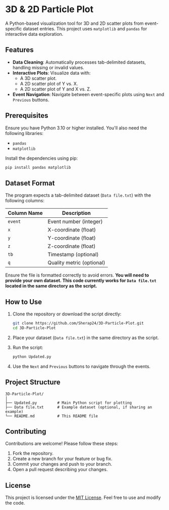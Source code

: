 # 3D & 2D Particle Plot

A Python-based visualization tool for 3D and 2D scatter plots from event-specific dataset entries. This project uses `matplotlib` and `pandas` for interactive data exploration.

## Features

- **Data Cleaning**: Automatically processes tab-delimited datasets, handling missing or invalid values.
- **Interactive Plots**: Visualize data with:
  - A 3D scatter plot.
  - A 2D scatter plot of Y vs. X.
  - A 2D scatter plot of Y and X vs. Z.
- **Event Navigation**: Navigate between event-specific plots using `Next` and `Previous` buttons.

## Prerequisites

Ensure you have Python 3.10 or higher installed. You'll also need the following libraries:

- `pandas`
- `matplotlib`

Install the dependencies using pip:

```bash
pip install pandas matplotlib
```

## Dataset Format

The program expects a tab-delimited dataset (`Data file.txt`) with the following columns:

| Column Name | Description                 |
|-------------|-----------------------------|
| `event`     | Event number (integer)      |
| `x`         | X-coordinate (float)        |
| `y`         | Y-coordinate (float)        |
| `z`         | Z-coordinate (float)        |
| `tb`        | Timestamp (optional)        |
| `q`         | Quality metric (optional)   |

Ensure the file is formatted correctly to avoid errors. **You will need to provide your own dataset. This code currently works for `Data file.txt` located in the same directory as the script.**

## How to Use

1. Clone the repository or download the script directly:

    ```bash
    git clone https://github.com/Sherap24/3D-Particle-Plot.git
    cd 3D-Particle-Plot
    ```

2. Place your dataset (`Data file.txt`) in the same directory as the script.

3. Run the script:

    ```bash
    python Updated.py
    ```

4. Use the `Next` and `Previous` buttons to navigate through the events.

## Project Structure

```
3D-Particle-Plot/
│
├── Updated.py         # Main Python script for plotting
├── Data file.txt      # Example dataset (optional, if sharing an example)
└── README.md          # This README file
```

## Contributing

Contributions are welcome! Please follow these steps:

1. Fork the repository.
2. Create a new branch for your feature or bug fix.
3. Commit your changes and push to your branch.
4. Open a pull request describing your changes.

## License

This project is licensed under the [MIT License](LICENSE). Feel free to use and modify the code.
